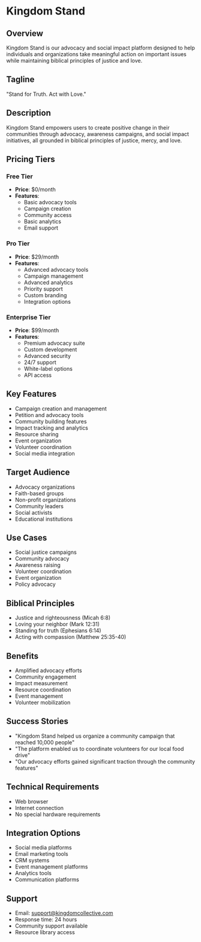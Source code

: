 # Kingdom Stand

## Overview
Kingdom Stand is our advocacy and social impact platform designed to help individuals and organizations take meaningful action on important issues while maintaining biblical principles of justice and love.

## Tagline
"Stand for Truth. Act with Love."

## Description
Kingdom Stand empowers users to create positive change in their communities through advocacy, awareness campaigns, and social impact initiatives, all grounded in biblical principles of justice, mercy, and love.

## Pricing Tiers

### Free Tier
- **Price**: $0/month
- **Features**:
  - Basic advocacy tools
  - Campaign creation
  - Community access
  - Basic analytics
  - Email support

### Pro Tier
- **Price**: $29/month
- **Features**:
  - Advanced advocacy tools
  - Campaign management
  - Advanced analytics
  - Priority support
  - Custom branding
  - Integration options

### Enterprise Tier
- **Price**: $99/month
- **Features**:
  - Premium advocacy suite
  - Custom development
  - Advanced security
  - 24/7 support
  - White-label options
  - API access

## Key Features
- Campaign creation and management
- Petition and advocacy tools
- Community building features
- Impact tracking and analytics
- Resource sharing
- Event organization
- Volunteer coordination
- Social media integration

## Target Audience
- Advocacy organizations
- Faith-based groups
- Non-profit organizations
- Community leaders
- Social activists
- Educational institutions

## Use Cases
- Social justice campaigns
- Community advocacy
- Awareness raising
- Volunteer coordination
- Event organization
- Policy advocacy

## Biblical Principles
- Justice and righteousness (Micah 6:8)
- Loving your neighbor (Mark 12:31)
- Standing for truth (Ephesians 6:14)
- Acting with compassion (Matthew 25:35-40)

## Benefits
- Amplified advocacy efforts
- Community engagement
- Impact measurement
- Resource coordination
- Event management
- Volunteer mobilization

## Success Stories
- "Kingdom Stand helped us organize a community campaign that reached 10,000 people"
- "The platform enabled us to coordinate volunteers for our local food drive"
- "Our advocacy efforts gained significant traction through the community features"

## Technical Requirements
- Web browser
- Internet connection
- No special hardware requirements

## Integration Options
- Social media platforms
- Email marketing tools
- CRM systems
- Event management platforms
- Analytics tools
- Communication platforms

## Support
- Email: support@kingdomcollective.com
- Response time: 24 hours
- Community support available
- Resource library access
